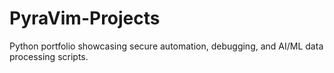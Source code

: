 # PyraVim-Projects
Python portfolio showcasing secure automation, debugging, and AI/ML data processing scripts.
